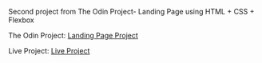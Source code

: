 Second project from The Odin Project- Landing Page using HTML + CSS + Flexbox

The Odin Project: [Landing Page Project](https://www.theodinproject.com/lessons/foundations-landing-page)

Live Project: [Live Project](https://josephszy.github.io/landing-page/)

